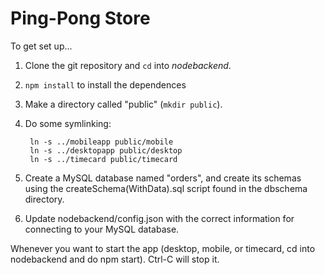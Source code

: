 Ping-Pong Store
===============

To get set up...

1. Clone the git repository and `cd` into *nodebackend*.
2. `npm install` to install the dependences
3. Make a directory called "public" (`mkdir public`).
4. Do some symlinking:

        ln -s ../mobileapp public/mobile
        ln -s ../desktopapp public/desktop
        ln -s ../timecard public/timecard

5. Create a MySQL database named "orders", and create its schemas using the createSchema(WithData).sql script found in the dbschema directory.
6. Update nodebackend/config.json with the correct information for connecting to your MySQL database.

Whenever you want to start the app (desktop, mobile, or timecard, cd into nodebackend and do npm start). Ctrl-C will stop it.
